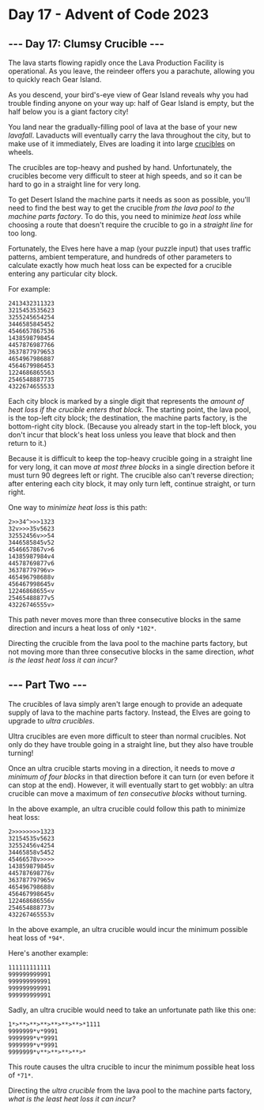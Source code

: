 # Day 17 - Advent of Code 2023

## --- Day 17: Clumsy Crucible ---

The lava starts flowing rapidly once the Lava Production Facility is
operational. As you leave, the reindeer offers you a parachute, allowing you to
quickly reach Gear Island.

As you descend, your bird's-eye view of Gear Island reveals why you had trouble
finding anyone on your way up: half of Gear Island is empty, but the half below
you is a giant factory city!

You land near the gradually-filling pool of lava at the base of your new
*lavafall*. Lavaducts will eventually carry the lava throughout the city, but to
make use of it immediately, Elves are loading it into large
[crucibles](https://en.wikipedia.org/wiki/Crucible) on wheels.

The crucibles are top-heavy and pushed by hand. Unfortunately, the crucibles
become very difficult to steer at high speeds, and so it can be hard to go in a
straight line for very long.

To get Desert Island the machine parts it needs as soon as possible, you'll need
to find the best way to get the crucible *from the lava pool to the machine
parts factory*. To do this, you need to minimize *heat loss* while choosing a
route that doesn't require the crucible to go in a *straight line* for too long.

Fortunately, the Elves here have a map (your puzzle input) that uses traffic
patterns, ambient temperature, and hundreds of other parameters to calculate
exactly how much heat loss can be expected for a crucible entering any
particular city block.

For example:

```
2413432311323
3215453535623
3255245654254
3446585845452
4546657867536
1438598798454
4457876987766
3637877979653
4654967986887
4564679986453
1224686865563
2546548887735
4322674655533
```

Each city block is marked by a single digit that represents the *amount of heat
loss if the crucible enters that block*. The starting point, the lava pool, is
the top-left city block; the destination, the machine parts factory, is the
bottom-right city block. (Because you already start in the top-left block, you
don't incur that block's heat loss unless you leave that block and then return
to it.)

Because it is difficult to keep the top-heavy crucible going in a straight line
for very long, it can move *at most three blocks* in a single direction before
it must turn 90 degrees left or right. The crucible also can't reverse
direction; after entering each city block, it may only turn left, continue
straight, or turn right.

One way to *minimize heat loss* is this path:

```
2>>34^>>>1323
32v>>>35v5623
32552456v>>54
3446585845v52
4546657867v>6
14385987984v4
44578769877v6
36378779796v>
465496798688v
456467998645v
12246868655<v
25465488877v5
43226746555v>
```

This path never moves more than three consecutive blocks in the same direction
and incurs a heat loss of only `*102*`.

Directing the crucible from the lava pool to the machine parts factory, but not
moving more than three consecutive blocks in the same direction, *what is the
least heat loss it can incur?*

## --- Part Two ---

The crucibles of lava simply aren't large enough to provide an adequate supply
of lava to the machine parts factory. Instead, the Elves are going to upgrade to
*ultra crucibles*.

Ultra crucibles are even more difficult to steer than normal crucibles. Not only
do they have trouble going in a straight line, but they also have trouble
turning!

Once an ultra crucible starts moving in a direction, it needs to move *a minimum
of four blocks* in that direction before it can turn (or even before it can stop
at the end). However, it will eventually start to get wobbly: an ultra crucible
can move a maximum of *ten consecutive blocks* without turning.

In the above example, an ultra crucible could follow this path to minimize heat
loss:

```
2>>>>>>>>1323
32154535v5623
32552456v4254
34465858v5452
45466578v>>>>
143859879845v
445787698776v
363787797965v
465496798688v
456467998645v
122468686556v
254654888773v
432267465553v
```

In the above example, an ultra crucible would incur the minimum possible heat
loss of `*94*`.

Here's another example:

```
111111111111
999999999991
999999999991
999999999991
999999999991
```

Sadly, an ultra crucible would need to take an unfortunate path like this one:

```
1*>**>**>**>**>**>**>*1111
9999999*v*9991
9999999*v*9991
9999999*v*9991
9999999*v**>**>**>**>*
```

This route causes the ultra crucible to incur the minimum possible heat loss of
`*71*`.

Directing the *ultra crucible* from the lava pool to the machine parts factory,
*what is the least heat loss it can incur?*
